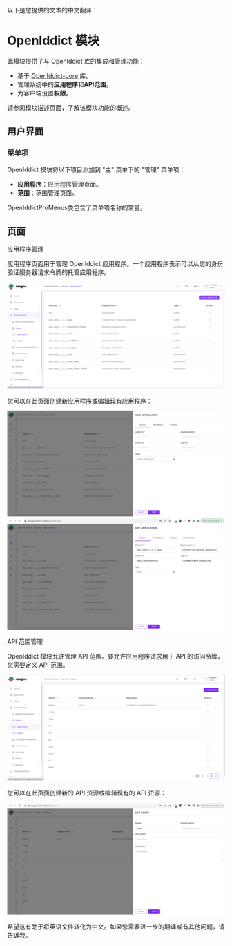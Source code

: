以下是您提供的文本的中文翻译：

# OpenIddict 模块

此模块提供了与 OpenIddict 库的集成和管理功能：

* 基于 [OpenIddict-core](https://github.com/openiddict/openiddict-core) 库。
* 管理系统中的**应用程序**和**API范围**。
* 为客户端设置**权限**。

请参阅模块描述页面，了解该模块功能的概述。

用户界面
--------------

### 菜单项

OpenIddict 模块将以下项目添加到 "主" 菜单下的 "管理" 菜单项：

* **应用程序**：应用程序管理页面。
* **范围**：范围管理页面。

OpenIddictProMenus类包含了菜单项名称的常量。

页面
-----

应用程序管理

应用程序页面用于管理 OpenIddict 应用程序。一个应用程序表示可以从您的身份验证服务器请求令牌的托管应用程序。

![新应用程序](./images/appliaction.png)

您可以在此页面创建新应用程序或编辑现有应用程序：

![创建新应用程序或编辑现有应用程序](./images/appliaction-new.png) ![编辑应用程序](./images/appliaction-edit.png)

API 范围管理

OpenIddict 模块允许管理 API 范围。要允许应用程序请求用于 API 的访问令牌，您需要定义 API 范围。

![新范围](./images/scope.png)

您可以在此页面创建新的 API 资源或编辑现有的 API 资源：

![新范围](./images/scope-edit.png)

希望这有助于将英语文件转化为中文。如果您需要进一步的翻译或有其他问题，请告诉我。

